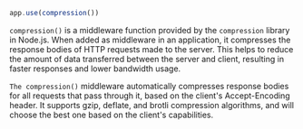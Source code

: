 
```ts
app.use(compression())
```

`compression()` is a middleware function provided by the `compression` library in Node.js. When added as middleware in an application, it compresses the response bodies of HTTP requests made to the server. This helps to reduce the amount of data transferred between the server and client, resulting in faster responses and lower bandwidth usage.

`The compression()` middleware automatically compresses response bodies for all requests that pass through it, based on the client's Accept-Encoding header. It supports gzip, deflate, and brotli compression algorithms, and will choose the best one based on the client's capabilities.